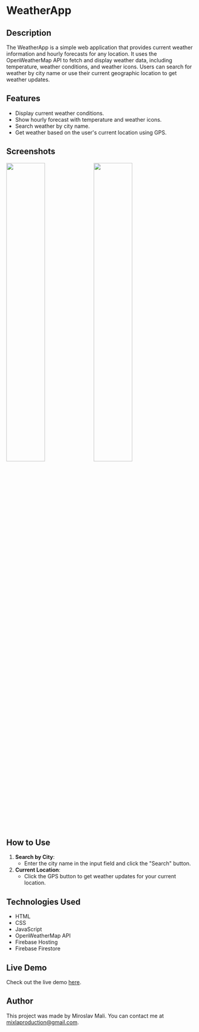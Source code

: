 # WeatherApp

## Description
The WeatherApp is a simple web application that provides current weather information and hourly forecasts for any location. It uses the OpenWeatherMap API to fetch and display weather data, including temperature, weather conditions, and weather icons. Users can search for weather by city name or use their current geographic location to get weather updates.

## Features
- Display current weather conditions.
- Show hourly forecast with temperature and weather icons.
- Search weather by city name.
- Get weather based on the user's current location using GPS.

## Screenshots
<p float="left">
  <img src="https://github.com/MiroslavMali/WeatherApp/assets/68731924/64ca5cd3-1b51-472c-9707-0be33f7af8e6" width="45%" />
  <img src="https://github.com/MiroslavMali/WeatherApp/assets/68731924/ee91aedf-469e-451e-81db-44e8cb72d4a6" width="45%" />
</p>

## How to Use
1. **Search by City**:
   - Enter the city name in the input field and click the "Search" button.
2. **Current Location**:
   - Click the GPS button to get weather updates for your current location.

## Technologies Used
- HTML
- CSS
- JavaScript
- OpenWeatherMap API
- Firebase Hosting
- Firebase Firestore

## Live Demo
Check out the live demo [here](https://weather-app-c4785.web.app).

## Author
This project was made by Miroslav Mali. You can contact me at mixlaproduction@gmail.com.
